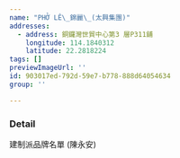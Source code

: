 ```yaml
---
name: "PHỞ LÊ\_錦麗\_(太興集團)"
addresses:
  - address: 銅鑼灣世貿中心第3 層P311舖
    longitude: 114.1840312
    latitude: 22.2818224
tags: []
previewImageUrl: ''
id: 903017ed-792d-59e7-b778-888d64054634
group: ''

---
```

### Detail
建制派品牌名單 (陳永安)

